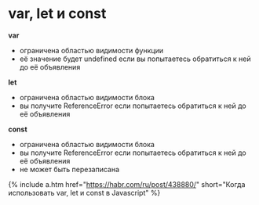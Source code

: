 # var, let и const

**var**
- ограничена областью видимости функции
- её значение будет undefined если вы попытаетесь обратиться к ней до её объявления

**let**
- ограничена областью видимости блока
- вы получите ReferenceError если попытаетесь обратиться к ней до её объявления

**const**
- ограничена областью видимости блока
- вы получите ReferenceError если попытаетесь обратиться к ней до её объявления
- не может быть перезаписана

{% include a.htm href="https://habr.com/ru/post/438880/" short="Когда использовать var, let и const в Javascript" %}
